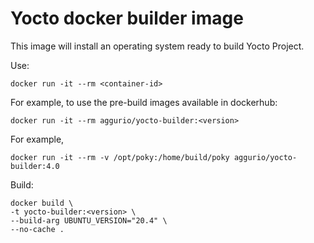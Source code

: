 Yocto docker builder image
==========================

This image will install an operating system ready to build Yocto Project.

Use:

```
docker run -it --rm <container-id>
```

For example, to use the pre-build images available in dockerhub:

```
docker run -it --rm aggurio/yocto-builder:<version>
```

For example,

```
docker run -it --rm -v /opt/poky:/home/build/poky aggurio/yocto-builder:4.0
```

Build:

```
docker build \
-t yocto-builder:<version> \
--build-arg UBUNTU_VERSION="20.4" \
--no-cache .
```
